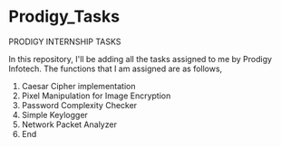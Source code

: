 # Prodigy_Tasks
PRODIGY INTERNSHIP TASKS

In this repository, I'll be adding all the tasks assigned to me by Prodigy Infotech.
The functions that I am assigned are as follows,
1) Caesar Cipher implementation
2) Pixel Manipulation for Image Encryption
3) Password Complexity Checker
4) Simple Keylogger
5) Network Packet Analyzer
6) End